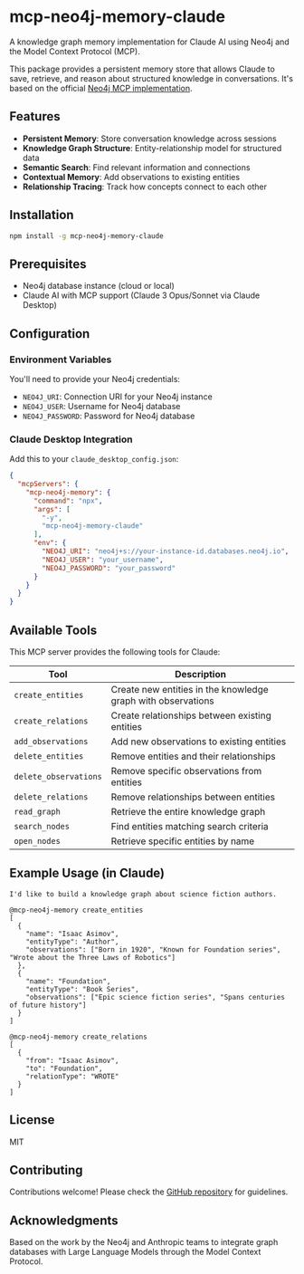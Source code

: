 # mcp-neo4j-memory-claude

A knowledge graph memory implementation for Claude AI using Neo4j and the Model Context Protocol (MCP).

This package provides a persistent memory store that allows Claude to save, retrieve, and reason about structured knowledge in conversations. It's based on the official [Neo4j MCP implementation](https://github.com/neo4j-contrib/mcp-neo4j).

## Features

- **Persistent Memory**: Store conversation knowledge across sessions
- **Knowledge Graph Structure**: Entity-relationship model for structured data
- **Semantic Search**: Find relevant information and connections
- **Contextual Memory**: Add observations to existing entities
- **Relationship Tracing**: Track how concepts connect to each other

## Installation

```bash
npm install -g mcp-neo4j-memory-claude
```

## Prerequisites

- Neo4j database instance (cloud or local)
- Claude AI with MCP support (Claude 3 Opus/Sonnet via Claude Desktop)

## Configuration

### Environment Variables

You'll need to provide your Neo4j credentials:

- `NEO4J_URI`: Connection URI for your Neo4j instance
- `NEO4J_USER`: Username for Neo4j database
- `NEO4J_PASSWORD`: Password for Neo4j database

### Claude Desktop Integration

Add this to your `claude_desktop_config.json`:

```json
{
  "mcpServers": {
    "mcp-neo4j-memory": {
      "command": "npx",
      "args": [
        "-y",
        "mcp-neo4j-memory-claude"
      ],
      "env": {
        "NEO4J_URI": "neo4j+s://your-instance-id.databases.neo4j.io",
        "NEO4J_USER": "your_username",
        "NEO4J_PASSWORD": "your_password"
      }
    }
  }
}
```

## Available Tools

This MCP server provides the following tools for Claude:

| Tool | Description |
|------|-------------|
| `create_entities` | Create new entities in the knowledge graph with observations |
| `create_relations` | Create relationships between existing entities |
| `add_observations` | Add new observations to existing entities |
| `delete_entities` | Remove entities and their relationships |
| `delete_observations` | Remove specific observations from entities |
| `delete_relations` | Remove relationships between entities |
| `read_graph` | Retrieve the entire knowledge graph |
| `search_nodes` | Find entities matching search criteria |
| `open_nodes` | Retrieve specific entities by name |

## Example Usage (in Claude)

```
I'd like to build a knowledge graph about science fiction authors.

@mcp-neo4j-memory create_entities
[
  {
    "name": "Isaac Asimov",
    "entityType": "Author",
    "observations": ["Born in 1920", "Known for Foundation series", "Wrote about the Three Laws of Robotics"]
  },
  {
    "name": "Foundation",
    "entityType": "Book Series",
    "observations": ["Epic science fiction series", "Spans centuries of future history"]
  }
]

@mcp-neo4j-memory create_relations
[
  {
    "from": "Isaac Asimov",
    "to": "Foundation",
    "relationType": "WROTE"
  }
]
```

## License

MIT

## Contributing

Contributions welcome! Please check the [GitHub repository](https://github.com/neo4j-contrib/mcp-neo4j) for guidelines.

## Acknowledgments

Based on the work by the Neo4j and Anthropic teams to integrate graph databases with Large Language Models through the Model Context Protocol.
